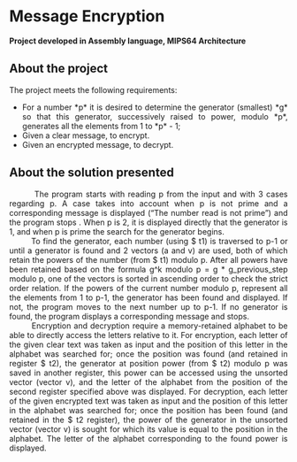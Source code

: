 # Message Encryption
**Project developed in Assembly language, MIPS64 Architecture**

## About the project

The project meets the following requirements:
* <div align="justify"> For a number *p* it is desired to determine the generator (smallest) *g* so that this generator, successively raised to power, modulo *p*, generates all the elements from 1 to *p* - 1;
* Given a clear message, to encrypt.
* Given an encrypted message, to decrypt.
 
 ## About the solution presented
 
<div align="justify"> &nbsp;&nbsp;&nbsp;&nbsp;&nbsp;&nbsp;&nbsp;&nbsp;The program starts with reading p from the input and with 3 cases regarding p. A case takes into account when p is not prime and a corresponding message is displayed (“The number read is not prime”) and the program stops . When p is 2, it is displayed directly that the generator is 1, and when p is prime the search for the generator begins. 
<div align="justify"> &nbsp;&nbsp;&nbsp;&nbsp;&nbsp;&nbsp;&nbsp;&nbsp;To find the generator, each number (using $ t1) is traversed to p-1 or until a generator is found and 2 vectors (a and v) are used, both of which retain the powers of the number (from $ t1) modulo p. After all powers have been retained based on the formula g^k modulo p = g * g_previous_step modulo p, one of the vectors is sorted in ascending order to check the strict order relation. If the powers of the current number modulo p, represent all the elements from 1 to p-1, the generator has been found and displayed. If not, the program moves to the next number up to p-1. If no generator is found, the program displays a corresponding message and stops.
<div align="justify"> &nbsp;&nbsp;&nbsp;&nbsp;&nbsp;&nbsp;&nbsp;&nbsp;Encryption and decryption require a memory-retained alphabet to be able to directly access the letters relative to it. For encryption, each letter of the given clear text was taken as input and the position of this letter in the alphabet was searched for; once the position was found (and retained in register $ t2), the generator at position power (from $ t2) modulo p was saved in another register, this power can be accessed using the unsorted vector (vector v), and the letter of the alphabet from the position of the second register specified above was displayed. For decryption, each letter of the given encrypted text was taken as input and the position of this letter in the alphabet was searched for; once the position has been found (and retained in the $ t2 register), the power of the generator in the unsorted vector (vector v) is sought for which its value is equal to the position in the alphabet. The letter of the alphabet corresponding to the found power is displayed.
